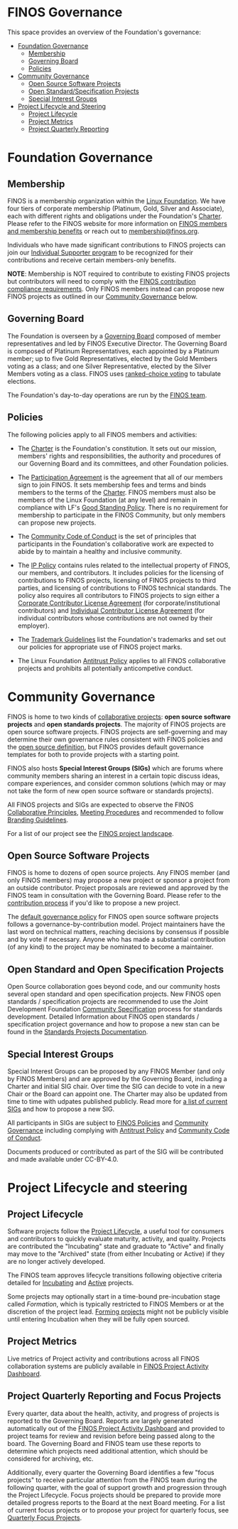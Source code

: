 # FINOS Governance 
This space provides an overview of the Foundation's governance: 

   * [Foundation Governance](#foundation-governance)
      * [Membership](#membership)
      * [Governing Board](#governing-board)
      * [Policies](#policies)
   * [Community Governance](#community-governance)
      * [Open Source Software Projects](#open-source-software-projects)
      * [Open Standard/Specification Projects](#open-standard-and-open-specification-projects)
      * [Special Interest Groups](#special-interest-groups)
   * [Project Lifecycle and Steering](#project-lifecycle-and-steering)
      * [Project Lifecycle](#project-lifecycle)
      * [Project Metrics](#project-metrics)
      * [Project Quarterly Reporting](#project-quarterly-reporting-and-focus-projects)

# Foundation Governance

## Membership

FINOS is a membership organization within the [Linux Foundation](http://linuxfoundation.org/). We have four tiers of corporate membership (Platinum, Gold, Silver and Associate), each with different rights and obligations under the Foundation's [Charter](Charter.md). Please refer to the FINOS website for more information on [FINOS members and membership benefits](https://www.finos.org/membership-benefits) or reach out to [membership@finos.org](mailto:membership@finos.org).

Individuals who have made significant contributions to FINOS projects can join our [Individual Supporter program](Individual-Supporter-Program.md) to be recognized for their contributions and receive certain members-only benefits.

**NOTE**: Membership is NOT required to contribute to existing FINOS projects but contributors will need to comply with the [FINOS contribution compliance requirements](https://finosfoundation.atlassian.net/wiki/spaces/FINOS/pages/75530375/Contribution+Compliance+Requirements). Only FINOS members instead can propose new FINOS projects as outlined in our [Community Governance](#community-governance) below.

## Governing Board

The Foundation is overseen by a [Governing Board](https://finos.org/board-of-directors/) composed of member representatives and led by FINOS Executive Director. The Governing Board is composed of Platinum Representatives, each appointed by a Platinum member; up to five Gold Representatives, elected by the Gold Members voting as a class; and one Silver Representative, elected by the Silver Members voting as a class. FINOS uses [ranked-choice voting](Board-Election-Procedure.md) to tabulate elections.

The Foundation's day-to-day operations are run by the [FINOS team](https://finos.org/team).

## Policies

The following policies apply to all FINOS members and activities:

* The [Charter](Charter.pdf) is the Foundation's constitution. It sets out our mission, members' rights and responsibilities, the authority and procedures of our Governing Board and its committees, and other Foundation policies.

* The [Participation Agreement](Participation-Agreement.pdf) is the agreement that all of our members sign to join FINOS. It sets membership fees and terms and binds members to the terms of the [Charter](Charter.pdf). FINOS members must also be members of the Linux Foundation (at any level) and remain in compliance with LF's [Good Standing Policy](https://www.linuxfoundation.org/good-standing-policy). There is no requirement for membership to participate in the FINOS Community, but only members can propose new projects.

* The [Community Code of Conduct](Code-of-Conduct.md) is the set of principles that participants in the Foundation's collaborative work are expected to abide by to maintain a healthy and inclusive community.

* The [IP Policy](IP-Policy.pdf) contains rules related to the intellectual property of FINOS, our members, and contributors. It includes policies for the licensing of contributions to FINOS projects, licensing of FINOS projects to third parties, and licensing of contributions to FINOS technical standards. The policy also requires all contributors to FINOS projects to sign either a [Corporate Contributor License Agreement](CCLA.pdf) (for corporate/institutional contributors) and [Individual Contributor License Agreement](ICLA.pdf) (for individual contributors whose contributions are not owned by their employer).

* The [Trademark Guidelines](Trademark-Guidelines.pdf) list the Foundation's trademarks and set out our policies for appropriate use of FINOS project marks.

* The Linux Foundation [Antitrust Policy](http://www.linuxfoundation.org/antitrust-policy) applies to all FINOS collaborative projects and prohibits all potentially anticompetive conduct.

# Community Governance

FINOS is home to two kinds of [collaborative projects](https://landscape.finos.org): **open source software projects** and **open standards projects**. The majority of FINOS projects are open source software projects. FINOS projects are self-governing and may determine their own governance rules consistent with FINOS policies and the [open source definition](https://opensource.org/docs/osd), but FINOS provides default governance templates for both to provide projects with a starting point. 

FINOS also hosts **Special Interest Groups (SIGs)** which are forums where community members sharing an interest in a certain topic discuss ideas, compare experiences, and consider common solutions (which may or may not take the form of new open source software or standards projects).

All FINOS projects and SIGs are expected to observe the FINOS [Collaborative Principles](Collaborative-Principles.md), [Meeting Procedures](Meeting-Procedures.md) and recommended to follow [Branding Guidelines](project-branding-guidelines.md). 

For a list of our project see the [FINOS project landscape](https://landscape.finos.org).

## Open Source Software Projects

FINOS is home to dozens of open source projects. Any FINOS member (and only FINOS members) may propose a new project or sponsor a project from an outside contributor. Project proposals are reviewed and approved by the FINOS team in consultation with the Governing Board. Please refer to the [contribution process](https://finosfoundation.atlassian.net/wiki/spaces/FINOS/pages/83034172/Contribute) if you'd like to propose a new project. 

The [default governance policy](Software-Projects/CONTRIBUTING.template.md) for FINOS open source software projects follows a governance-by-contribution model. Project maintainers have the last word on technical matters, reaching decisions by consensus if possible and by vote if necessary. Anyone who has made a substantial contribution (of any kind) to the project may be nominated to become a maintainer.

## Open Standard and Open Specification Projects

Open Source collaboration goes beyond code, and our community hosts several open standard and open specification projects. New FINOS open standards / specification projects are recommended to use the Joint Development Foundation [Community Specification](https://github.com/CommunitySpecification/1.0) process for standards development. Detailed Information about FINOS open standards / specification project governance and how to propose a new stan can be found in the [Standards Projects Documentation](Standards-Projects). 

## Special Interest Groups

Special Interest Groups can be proposed by any FINOS Member (and only by FINOS Members) and are approved by the Governing Board, including a Charter and  initial SIG chair. Over time the SIG can decide to vote in a new Chair or the Board can appoint one. The Charter may also be updated from time to time with udpates published publicly. Read more for [a list of current SIGs](special-interest-groups) and how to propose a new SIG.

All participants in SIGs are subject to [FINOS Policies](#policies) and [Community Governance](#community-governance) including complying with [Antitrust Policy](http://www.linuxfoundation.org/antitrust-policy) and [Community Code of Conduct](Code-of-Conduct.md).

Documents produced or contributed as part of the SIG will be contributed and made available under CC-BY-4.0.

# Project Lifecycle and steering

## Project Lifecycle

Software projects follow the [Project Lifecycle](Software-Projects/Project-Lifecycle.md), a useful tool for consumers and contributors to quickly evaluate maturity, activity, and quality. Projects are contributed the "Incubating" state and graduate to "Active" and finally may move to the "Archived" state (from either Incubating or Active) if they are no longer actively developed. 

The FINOS team approves lifecycle transitions following objective criteria detailed for [Incubating](https://finosfoundation.atlassian.net/wiki/spaces/FINOS/pages/75530363/Incubating#Incubating-IncubatingLifecycleChecklist) and [Active](https://finosfoundation.atlassian.net/wiki/spaces/FINOS/pages/75530376/Activation#Activation-ActivationLifecycleChecklist) projects. 

Some projects may optionally start in a time-bound pre-incubation stage called *Formation*, which is typically restricted to FINOS Members or at the discretion of the project lead. [Forming projects](https://github.com/finos/community/blob/master/governance/Software-Projects/Project-Lifecycle.md#forming-projects-optional) might not be publicly visible until entering Incubation when they will be fully open sourced.

## Project Metrics 
Live metrics of Project activity and contributions across all FINOS collaboration systems are publicly available in [FINOS Project Activity Dashboard](https://metrics.finos.org).

## Project Quarterly Reporting and Focus Projects
Every quarter, data about the health, activity, and progress of projects is reported to the Governing Board. Reports are largely generated automatically out of the [FINOS Project Activity Dashboard](https://metrics.finos.org) and provided to project teams for review and revision before being passed along to the board. The Governing Board and FINOS team use these reports to determine which projects need additional attention, which should be considered for archiving, etc.

Additionally, every quarter the Governing Board identifies a few "focus projects" to receive particular attention from the FINOS team during the following quarter, with the goal of support growth and progression through the Project Lifecycle. Focus projects should be prepared to provide more detailed progress reports to the Board at the next Board meeting. For a list of current focus projects or to propose your project for quarterly focus, see [Quarterly Focus Projects](../focus-projects/README.md).
